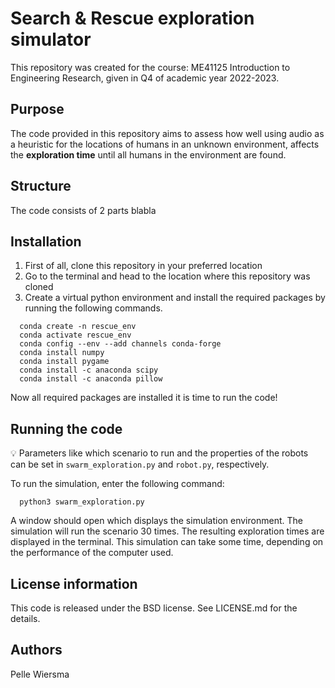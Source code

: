 # Search & Rescue exploration simulator

This repository was created for the course: ME41125 Introduction to Engineering Research, given in Q4 of academic year 2022-2023.

## Purpose
The code provided in this repository aims to assess how well using audio as a heuristic for the locations of humans in an unknown environment, affects the **exploration time** until all humans in the environment are found.

## Structure
The code consists of 2 parts blabla

## Installation

1. First of all, clone this repository in your preferred location
2. Go to the terminal and head to the location where this repository was cloned
3. Create a virtual python environment and install the required packages by running the following commands.
```console
  conda create -n rescue_env
  conda activate rescue_env
  conda config --env --add channels conda-forge
  conda install numpy
  conda install pygame
  conda install -c anaconda scipy
  conda install -c anaconda pillow
```
Now all required packages are installed it is time to run the code!

## Running the code
:bulb:
Parameters like which scenario to run and the properties of the robots can be set in `swarm_exploration.py` and `robot.py`, respectively.

To run the simulation, enter the following command:
```console
  python3 swarm_exploration.py
```
A window should open which displays the simulation environment. The simulation will run the scenario 30 times. The resulting exploration times are displayed in the terminal. This simulation can take some time, depending on the performance of the computer used.

## License information
This code is released under the BSD license. See LICENSE.md for the details.

## Authors
Pelle Wiersma


 
